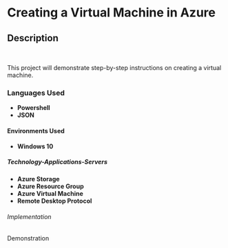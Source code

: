  <h1>Creating a Virtual Machine in Azure</h1>

 <h2>Description</h2>

 <br />

This project will demonstrate step-by-step instructions on creating a virtual machine.

 <h3>Languages Used</h3>

 - <b>Powershell</b>
 - <b>JSON</b>
 
 <h4>Environments Used</h4>
 
 - <b>Windows 10</b>

<h5>Technology-Applications-Servers</h5>

- <b>Azure Storage</b>
- <b>Azure Resource Group</b>
- <b>Azure Virtual Machine</b>
- <b>Remote Desktop Protocol</b>

<h6> Implementation </h6>


<h7> Demonstration </h7>
 
